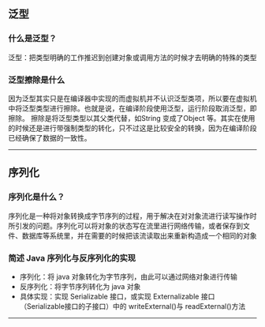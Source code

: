 ## 泛型

### 什么是泛型？

泛型：把类型明确的工作推迟到创建对象或调用方法的时候才去明确的特殊的类型

### 泛型擦除是什么

因为泛型其实只是在编译器中实现的而虚拟机并不认识泛型类项，所以要在虚拟机中将泛型类型进行擦除。也就是说，在编译阶段使用泛型，运行阶段取消泛型，即擦除。 擦除是将泛型类型以其父类代替，如String 变成了Object 等。其实在使用的时候还是进行带强制类型的转化，只不过这是比较安全的转换，因为在编译阶段已经确保了数据的一致性。

------

## 序列化

### 序列化是什么？

序列化是一种将对象转换成字节序列的过程，用于解决在对对象流进行读写操作时所引发的问题。序列化可以将对象的状态写在流里进行网络传输，或者保存到文件、数据库等系统里，并在需要的时候把该流读取出来重新构造成一个相同的对象

### 简述 Java 序列化与反序列化的实现

- 序列化：将 java 对象转化为字节序列，由此可以通过网络对象进行传输
- 反序列化：将字节序列转化为 java 对象
- 具体实现：实现 Serializable 接口，或实现 Externalizable 接口（Serializable接口的子接口）中的 writeExternal()与 readExternal()方法

------
